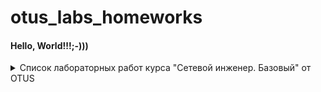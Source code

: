 # otus_labs_homeworks
#### Hello, World!!!;-)))
<details>
  <summary>Список лабораторных работ курса "Сетевой инженер. Базовый" от OTUS</summary>

- 1 - [Команды IOS. Базовая конфигурация устройств](/lab-1/README.md)
- 2 - [Канальный уровень. Ethernet](/lab-2/README.md)
- 3 - [IPv4 адресация](/lab-3/README.md)
- 4 - [IPv6 адресация](/lab-4/README.md)
- 5 - [Основы сетевой безопасности](/lab-5/README.md)
- 6 - [Технология VLAN, маршрутизация в VLAN](/lab-6/README.md)
- 7 - [Протокол связующего дерева (STP)](/lab-7/README.md)
- 8 - [Протоколы DHCPv4, SLAAC и DHCPv6](/lab-8/README.md)  
